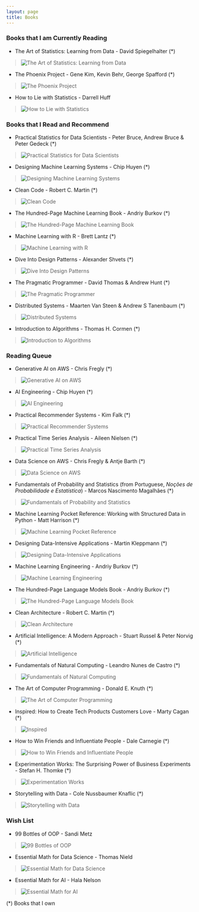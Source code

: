 ```yaml
---
layout: page
title: Books
---
```


### Books that I am Currently Reading
- The Art of Statistics: Learning from Data - David Spiegelhalter (*)

> ![The Art of Statistics: Learning from Data](https://m.media-amazon.com/images/I/71YPjusCEWL._SX50_.jpg)

- The Phoenix Project - Gene Kim, Kevin Behr, George Spafford (*)

> ![The Phoenix Project](https://m.media-amazon.com/images/I/71MCzRvsraL._SX50_.jpg)

- How to Lie with Statistics - Darrell Huff

> ![How to Lie with Statistics](https://m.media-amazon.com/images/I/71nNZWg65DL._SX50_.jpg)

### Books that I Read and Recommend

- Practical Statistics for Data Scientists - Peter Bruce, Andrew Bruce & Peter Gedeck (*)

> ![Practical Statistics for Data Scientists](https://i.gr-assets.com/images/S/compressed.photo.goodreads.com/books/1587495766i/48816585._SX50_.jpg) 

- Designing Machine Learning Systems - Chip Huyen (*)

> ![Designing Machine Learning Systems](https://i.gr-assets.com/images/S/compressed.photo.goodreads.com/books/1653945265i/60715378._SX50_.jpg) 

- Clean Code - Robert C. Martin (*)

> ![Clean Code](https://i.gr-assets.com/images/S/compressed.photo.goodreads.com/books/1436202607i/3735293._SX50_.jpg) 

- The Hundred-Page Machine Learning Book - Andriy Burkov (*)

> ![The Hundred-Page Machine Learning Book](https://i.gr-assets.com/images/S/compressed.photo.goodreads.com/books/1546285613i/43190851._SX50_.jpg) 

- Machine Learning with R - Brett Lantz (*)

> ![Machine Learning with R](https://i.gr-assets.com/images/S/compressed.photo.goodreads.com/books/1395601758i/18859629._SX50_.jpg) 

- Dive Into Design Patterns - Alexander Shvets (*)

> ![Dive Into Design Patterns](https://i.gr-assets.com/images/S/compressed.photo.goodreads.com/books/1543945452i/43125355._SX50_.jpg)

- The Pragmatic Programmer - David Thomas & Andrew Hunt (*)

> ![The Pragmatic Programmer](https://i.gr-assets.com/images/S/compressed.photo.goodreads.com/books/1401432508i/4099._SX50_.jpg) 

- Distributed Systems - Maarten Van Steen & Andrew S Tanenbaum (*)

> ![Distributed Systems](https://i.gr-assets.com/images/S/compressed.photo.goodreads.com/books/1347701966i/405614._SX50_.jpg)

- Introduction to Algorithms -  Thomas H. Cormen (*)

> ![Introduction to Algorithms](https://m.media-amazon.com/images/I/61Pgdn8Ys-L._SX50_.jpg)

### Reading Queue
- Generative AI on AWS - Chris Fregly (*)

> ![Generative AI on AWS](https://m.media-amazon.com/images/I/81-Nao5OE0L._SX50_.jpg)

- AI Engineering - Chip Huyen (*)

> ![AI Engineering](https://m.media-amazon.com/images/I/815KH9GjFTL._SX50_.jpg)

- Practical Recommender Systems - Kim Falk (*)

> ![Practical Recommender Systems](https://m.media-amazon.com/images/I/71d5NYaCdSL._SX50_.jpg)

- Practical Time Series Analysis - Aileen Nielsen (*)

> ![Practical Time Series Analysis](https://m.media-amazon.com/images/I/91vNT0C2lrL._SX50_.jpg)

- Data Science on AWS - Chris Fregly & Antje Barth (*)

> ![Data Science on AWS](https://i.gr-assets.com/images/S/compressed.photo.goodreads.com/books/1620719678i/55769407._SX50_.jpg)

- Fundamentals of Probability and Statistics (from Portuguese, _Noções de Probabilidade e Estatística_) - Marcos Nascimento Magalhães (*)

> ![Fundamentals of Probability and Statistics](https://m.media-amazon.com/images/I/31flBehUXkL._SX50_.jpg)

- Machine Learning Pocket Reference: Working with Structured Data in Python - Matt Harrison (*)

> ![Machine Learning Pocket Reference](https://m.media-amazon.com/images/I/71P35A0AsDL._AC_UY436_FMwebp_QL65__SX50_.jpg)

- Designing Data-Intensive Applications - Martin Kleppmann (*)

> ![Designing Data-Intensive Applications](https://i.gr-assets.com/images/S/compressed.photo.goodreads.com/books/1415816873i/23463279._SX50_.jpg) 

- Machine Learning Engineering - Andriy Burkov (*)

> ![Machine Learning Engineering](https://i.gr-assets.com/images/S/compressed.photo.goodreads.com/books/1599592043i/55275944._SX50_.jpg) 

- The Hundred-Page Language Models Book - Andriy Burkov (*)

> ![The Hundred-Page Language Models Book](https://m.media-amazon.com/images/I/51mJGPfhoSL._SX50_.jpg) 

- Clean Architecture - Robert C. Martin (*)

> ![Clean Architecture](https://i.gr-assets.com/images/S/compressed.photo.goodreads.com/books/1471680093i/18043011._SX50_.jpg) 

- Artificial Intelligence: A Modern Approach - Stuart Russel & Peter Norvig (*)

> ![Artificial Intelligence](https://images-na.ssl-images-amazon.com/images/S/compressed.photo.goodreads.com/books/1464302055i/30297902._SX50_.jpg) 

- Fundamentals of Natural Computing - Leandro Nunes de Castro (*)

> ![Fundamentals of Natural Computing](https://i.gr-assets.com/images/S/compressed.photo.goodreads.com/books/1356188279i/2022909._SX50_.jpg) 

- The Art of Computer Programming - Donald E. Knuth (*)

> ![The Art of Computer Programming](https://i.gr-assets.com/images/S/compressed.photo.goodreads.com/books/1388242904i/112247._SX50_.jpg)

- Inspired: How to Create Tech Products Customers Love - Marty Cagan (*)

> ![Inspired](https://i.gr-assets.com/images/S/compressed.photo.goodreads.com/books/1496058487i/35249663._SX50_.jpg) 

- How to Win Friends and Influentiate People - Dale Carnegie (*)

> ![How to Win Friends and Influentiate People](https://m.media-amazon.com/images/I/71vK0WVQ4rL._SX50_.jpg)

- Experimentation Works: The Surprising Power of Business Experiments - Stefan H. Thomke (*)

> ![Experimentation Works](https://m.media-amazon.com/images/I/71Z-58DIzdL._SX50_.jpg)

- Storytelling with Data - Cole Nussbaumer Knaflic (*)

> ![Storytelling with Data](https://m.media-amazon.com/images/I/71EN1l+uQKL._SX50_.jpg)

### Wish List

- 99 Bottles of OOP - Sandi Metz

> ![99 Bottles of OOP](https://i.gr-assets.com/images/S/compressed.photo.goodreads.com/books/1477514056i/31183020._SX50_.jpg)

- Essential Math for Data Science - Thomas Nield

> ![Essential Math for Data Science](https://i.gr-assets.com/images/S/compressed.photo.goodreads.com/books/1620715594i/51763086._SX50_.jpg)

- Essential Math for AI - Hala Nelson

> ![Essential Math for AI](https://m.media-amazon.com/images/I/81EiZSd74ZL._SX50_.jpg)

(*) Books that I own
